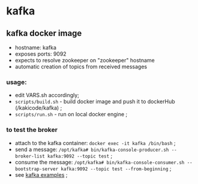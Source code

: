 # kafka
## kafka docker image

- hostname: kafka
- exposes ports: 9092
- expects to resolve zookeeper on "zookeeper" hostname
- automatic creation of topics from received messages

### usage:

- edit VARS.sh accordingly;
- ``` scripts/build.sh ``` - build docker image and push it to dockerHub (/kakicode/kafka) ; 
- ``` scripts/run.sh ``` - run on local docker engine ;

### to test the broker

- attach to the kafka container: ``` docker exec -it kafka /bin/bash ``` ;
- send a message: ``` /opt/kafka# bin/kafka-console-producer.sh --broker-list kafka:9092 --topic test ``` ;
- consume the message: ``` /opt/kafka# bin/kafka-console-consumer.sh --bootstrap-server kafka:9092 --topic test --from-beginning ``` ;
- see [kafka examples](https://kafka.apache.org/quickstart) ;




